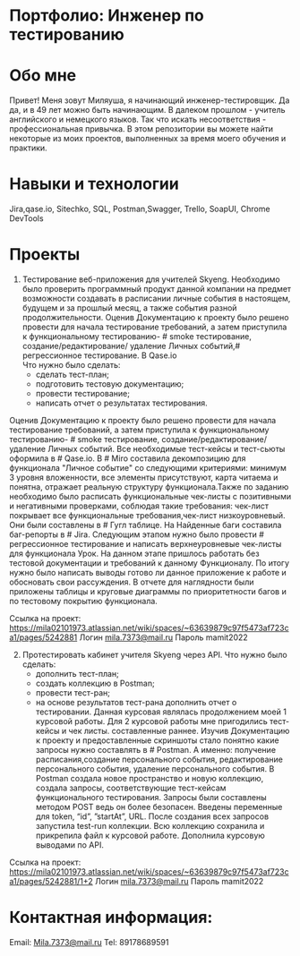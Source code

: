 # Портфолио: Инженер по тестированию 
# Обо мне 
Привет! Меня зовут Миляуша, я начинающий инженер-тестировщик. Да да, и в 49 лет можно быть начинающим. В далеком прошлом - учитель английского и немецкого языков. Так что искать несоответствия - профессиональная привычка. 
В этом репозитории вы можете найти некоторые из моих проектов, выполненных за время моего обучения и практики.
# Навыки и технологии
Jira,qase.io, Sitechko, SQL, Postman,Swagger, Trello,
SoapUI, Chrome DevTools
# Проекты 
1. Тестирование веб-приложения для учителей Skyeng. Необходимо было проверить программный продукт данной компании на предмет возможности создавать в расписании личные события в настоящем, будущем и за прошлый месяц, а также события разной продолжительности. Оценив Документацию к проекту было решено провести для начала тестирование требований, а затем приступила к функциональному тестированию- # smoke тестирование, создание/редактирование/ удаление Личных событий,# регрессионное тестирование. В Qase.io  
  Что нужно было сделать:
   - сделать тест-план;
   - подготовить тестовую документацию;
   - провести тестирование;
   - написать отчет о результатах тестирования.
   
  Оценив Документацию к проекту было решено провести для начала тестирование требований, а затем приступила к функциональному тестированию- # smoke тестирование, создание/редактирование/ удаление Личных событий. Все необходимые тест-кейсы и тест-сьюты оформила в # Qase.io. В # Miro составила декомпозицию для функционала "Личное событие" со следующими критериями: минимум 3 уровня вложенности, все элементы присутствуют, карта читаема и понятна, отражает реальную структуру функционала.Также по заданию необходимо было расписать функциональные чек-листы с позитивными и негативными проверками, соблюдая такие требования: чек-лист покрывает все функциональные требования,чек-лист низкоуровневый. Они  были составлены в # Гугл таблице. На Найденные баги составила баг-репорты в # Jira. 
   Следующим этапом нужно было провести # регрессионное тестирование и написать верхнеуровневые чек-листы для функционала Урок. На данном этапе пришлось работать без тестовой документации и требований к данному Функционалу. 
   По итогу нужно было написать выводы готово ли данное приложение к работе и обосновать свои рассуждения. В отчете для наглядности были приложены таблицы и круговые диаграммы по приоритетности багов и по тестовому покрытию функционала.
  
 Ссылка на проект: https://mila02101973.atlassian.net/wiki/spaces/~63639879c97f5473af723ca1/pages/5242881
 Логин  mila.7373@mail.ru 
 Пароль mamit2022
 
 2. Протестировать кабинет учителя Skyeng через API.
   Что нужно было сделать:
    - дополнить тест-план;
    - создать коллекцию в Postman;
    - провести тест-ран;
    - на основе результатов тест-рана дополнить отчет о тестировании.
    Данная курсовая являлась продолжением моей 1 курсовой работы. Для 2 курсовой работы  мне пригодились тест-кейсы и чек листы. составленные раннее. Изучив Документацию к проекту и предоставленные скриншоты стало понятно какие запросы нужно составлять в # Postman. А именно: получение расписания,создание персонального события, редактирование персонального события, удаление персонального события. В Postman создала новое пространство и новую коллекцию, создала запросы, соответствующие тест-кейсам функционального тестирования. Запросы были составлены методом POST ведь он более безопасен. Введены переменные для token, “id”, ”startAt”, URL. После создания всех запросов запустила test-run коллекции. Всю коллекцию сохранила и прикрепила файл к курсовой работе. Дополнила курсовую выводами по API.
 
 Ссылка на проект: https://mila02101973.atlassian.net/wiki/spaces/~63639879c97f5473af723ca1/pages/5242881/1+2
   Логин  mila.7373@mail.ru 
   Пароль mamit2022
  # Контактная информация: 
   Email: Mila.7373@mail.ru
   Tel: 89178689591
